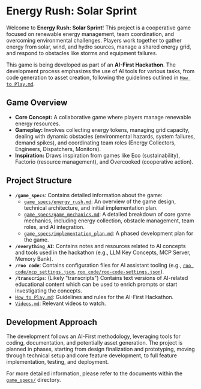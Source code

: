 # Energy Rush: Solar Sprint

Welcome to **Energy Rush: Solar Sprint**! This project is a cooperative game focused on renewable energy management, team coordination, and overcoming environmental challenges. Players work together to gather energy from solar, wind, and hydro sources, manage a shared energy grid, and respond to obstacles like storms and equipment failures.

This game is being developed as part of an **AI-First Hackathon**. The development process emphasizes the use of AI tools for various tasks, from code generation to asset creation, following the guidelines outlined in [`How to Play.md`](How%20to%20Play.md:).

## Game Overview

*   **Core Concept:** A collaborative game where players manage renewable energy resources.
*   **Gameplay:** Involves collecting energy tokens, managing grid capacity, dealing with dynamic obstacles (environmental hazards, system failures, demand spikes), and coordinating team roles (Energy Collectors, Engineers, Dispatchers, Monitors).
*   **Inspiration:** Draws inspiration from games like Eco (sustainability), Factorio (resource management), and Overcooked (cooperative action).

## Project Structure

*   **`/game_specs`**: Contains detailed information about the game:
    *   [`game_specs/energy_rush.md`](game_specs/energy_rush.md:): An overview of the game design, technical architecture, and initial implementation plan.
    *   [`game_specs/game_mechanics.md`](game_specs/game_mechanics.md:): A detailed breakdown of core game mechanics, including energy collection, obstacle management, team roles, and AI integration.
    *   [`game_specs/implementation_plan.md`](game_specs/implementation_plan.md:): A phased development plan for the game.
*   **`/everything_AI`**: Contains notes and resources related to AI concepts and tools used in the hackathon (e.g., LLM Key Concepts, MCP Server, Memory Bank).
*   **`/roo code`**: Contains configuration files for AI assistant tooling (e.g., [`roo code/mcp_settings.json`](roo%20code/mcp_settings.json:), [`roo code/roo-code-settings.json`](roo%20code/roo-code-settings.json:)).
*   **`/transcrips`**: (Likely "transcripts") Contains text versions of AI-related educational content which can be used to enrich prompts or start investigating the concepts.
*   [`How to Play.md`](How%20to%20Play.md:): Guidelines and rules for the AI-First Hackathon.
*   [`Videos.md`](Videos.md:): Relevant videos to watch.

## Development Approach

The development follows an AI-First methodology, leveraging tools for coding, documentation, and potentially asset generation. The project is planned in phases, starting from design finalization and prototyping, moving through technical setup and core feature development, to full feature implementation, testing, and deployment.

For more detailed information, please refer to the documents within the [`game_specs/`](game_specs/) directory.
